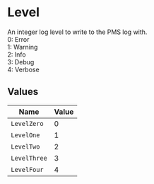# Level

An integer log level to write to the PMS log with.  
0: Error  
1: Warning  
2: Info  
3: Debug  
4: Verbose



## Values

| Name         | Value        |
| ------------ | ------------ |
| `LevelZero`  | 0            |
| `LevelOne`   | 1            |
| `LevelTwo`   | 2            |
| `LevelThree` | 3            |
| `LevelFour`  | 4            |